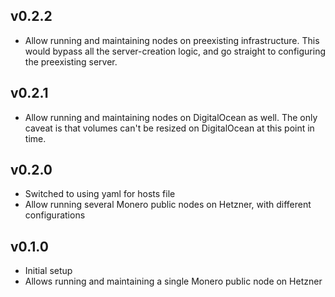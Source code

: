 ## v0.2.2

- Allow running and maintaining nodes on preexisting infrastructure. This
would bypass all the server-creation logic, and go straight to configuring
the preexisting server.

## v0.2.1

- Allow running and maintaining nodes on DigitalOcean as well. The only caveat is
that volumes can't be resized on DigitalOcean at this point in time.

## v0.2.0

- Switched to using yaml for hosts file
- Allow running several Monero public nodes on Hetzner, with different configurations

## v0.1.0

- Initial setup
- Allows running and maintaining a single Monero public node on Hetzner
